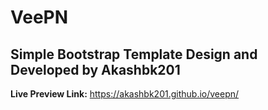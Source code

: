 # VeePN 

## Simple Bootstrap Template Design and Developed by Akashbk201

**Live Preview Link:** https://akashbk201.github.io/veepn/
